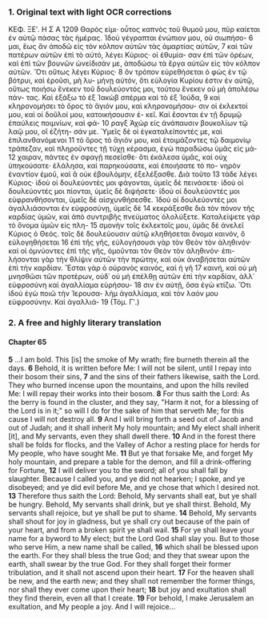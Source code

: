 ### 1. Original text with light OCR corrections

ΚΕΦ. ΞΕʹ. Η Σ Α 1209
Θαρὸς εἰμι· οὗτος καπνὸς τοῦ θυμοῦ μου, πῦρ καίεται ἐν αὐτῷ
πάσας τὰς ἡμέρας. Ἰδοὺ γέγραπται ἐνώπιον μου, οὐ σιωπήσο- 6
μαι, ἕως ἂν ἀποδῶ εἰς τὸν κόλπον αὐτῶν τὰς ἁμαρτίας αὐτῶν, 7
καὶ τῶν πατέρων αὐτῶν ἐπὶ τὸ αὐτό, λέγει Κύριος· οἱ ἐθυμία-
σαν ἐπὶ τῶν ὀρέων, καὶ ἐπὶ τῶν βουνῶν ὠνείδισάν με, ἀποδώσω
τὰ ἔργα αὐτῶν εἰς τὸν κόλπον αὐτῶν. Ὅτι οὕτως λέγει Κύριος· 8
ὃν τρόπον εὑρεθήσεται ὁ φὼς ἐν τῷ βότρυι, καὶ ἐροῦσι, μὴ λυ-
μήνῃ αὐτόν, ὅτι εὐλογία Κυρίου ἐστιν ἐν αὐτῷ, οὕτως ποιήσω
ἕνεκεν τοῦ δουλεύοντός μοι, τούτου ἕνεκεν οὐ μὴ ἀπολέσω πάν-
τας. Καὶ ἐξάξω τὸ ἐξ Ἰακὼβ σπέρμα καὶ τὸ ἐξ Ἰούδα, 9
καὶ κληρονομήσει τὸ ὄρος τὸ ἅγιόν μου, καὶ κληρονομήσου-
σιν οἱ ἐκλεκτοί μου, καὶ οἱ δοῦλοί μου, κατοικήσουσιν ἐ-
κεῖ. Καὶ ἔσονται ἐν τῇ δρυμῷ ἐπαύλεις ποιμνίων, καὶ φά- 10
ραγξ Ἀχὼρ εἰς ἀνάπαυσιν βουκολίων τῷ λαῷ μου, οἳ ἐζήτη-
σάν με. Ὑμεῖς δὲ οἱ ἐγκαταλείποντές με, καὶ ἐπιλανθανόμενοι 11
τὸ ὄρος τὸ ἅγιόν μου, καὶ ἑτοιμάζοντες τῷ δαιμονίῳ τράπεζαν,
καὶ πληροῦντες τῇ τύχῃ κέρασμα, ἐγὼ παραδώσω ὑμᾶς εἰς μά- 12
χαιραν, πάντες ἐν σφαγῇ πεσεῖσθε· ὅτι ἐκάλεσα ὑμᾶς, καὶ οὐχ
ὑπηκούσατε· ἐλάλησα, καὶ παρηκούσατε, καὶ ἐποιήσατε τὸ πο-
νηρὸν ἐναντίον ἐμοῦ, καὶ ἃ οὐκ ἐβουλόμην, ἐξελέξασθε. Διὰ τοῦτο 13
τάδε λέγει Κύριος· ἰδοὺ οἱ δουλεύοντές μοι φάγονται, ὑμεῖς δὲ
πεινάσετε· ἰδοὺ οἱ δουλεύοντές μοι πίονται, ὑμεῖς δὲ διψήσετε·
ἰδοὺ οἱ δουλεύοντές μοι εὐφρανθήσονται, ὑμεῖς δὲ αἰσχυνθήσεσθε.
Ἰδοὺ οἱ δουλεύοντές μοι ἀγαλλιάσονται ἐν εὐφροσύνῃ, ὑμεῖς δὲ 14
κεκράξεσθε διὰ τὸν πόνον τῆς καρδίας ὑμῶν, καὶ ἀπὸ συντριβῆς
πνεύματος ὀλολύξετε. Καταλείψετε γὰρ τὸ ὄνομα ὑμῶν εἰς πλη- 15
σμονὴν τοῖς ἐκλεκτοῖς μου, ὑμᾶς δὲ ἀνελεῖ Κύριος ὁ Θεός. τοῖς
δὲ δουλεύουσιν αὐτῷ κληθήσεται ὄνομα καινόν, ὃ εὐλογηθήσεται 16
ἐπὶ τῆς γῆς, εὐλογήσουσι γὰρ τὸν Θεὸν τὸν ἀληθινόν· καὶ οἱ
ὀμνύοντες ἐπὶ τῆς γῆς, ὀμοῦνται τὸν Θεὸν τὸν ἀληθινόν· ἐπι-
λήσονται γὰρ τὴν θλίψιν αὐτῶν τὴν πρώτην, καὶ οὐκ ἀναβήσεται
αὐτῶν ἐπὶ τὴν καρδίαν. Ἔσται γὰρ ὁ οὐρανὸς καινός, καὶ ἡ γῆ 17
καινή, καὶ οὐ μὴ μνησθῶσι τῶν προτέρων, οὐδ᾿ οὐ μὴ ἐπέλθῃ
αὐτῶν ἐπὶ τὴν καρδίαν, ἀλλ᾿ εὐφροσύνη καὶ ἀγαλλίαμα εὑρήσου- 18
σιν ἐν αὐτῇ, ὅσα ἐγὼ κτίζω. Ὅτι ἰδοὺ ἐγὼ ποιῶ τὴν Ἱερουσα-
λὴμ ἀγαλλίαμα, καὶ τὸν λαόν μου εὐφροσύνην. Καὶ ἀγαλλιά- 19
(Τόμ. Γʹ.)

### 2. A free and highly literary translation

#### Chapter 65

**5** ...I am bold. This [is] the smoke of My wrath;
    fire burneth therein all the days.
**6** Behold, it is written before Me:
    I will not be silent,
    until I repay into their bosom their sins,
**7** and the sins of their fathers likewise, saith the Lord.
    They who burned incense upon the mountains,
    and upon the hills reviled Me:
    I will repay their works into their bosom.
**8** For thus saith the Lord:
    As the berry is found in the cluster,
    and they say, "Harm it not,
    for a blessing of the Lord is in it;"
    so will I do for the sake of him that serveth Me;
    for this cause I will not destroy all.
**9** And I will bring forth a seed out of Jacob
    and out of Judah;
    and it shall inherit My holy mountain;
    and My elect shall inherit [it],
    and My servants, even they shall dwell there.
**10** And in the forest there shall be folds for flocks,
    and the Valley of Achor a resting place for herds
    for My people, who have sought Me.
**11** But ye that forsake Me,
    and forget My holy mountain,
    and prepare a table for the demon,
    and fill a drink-offering for Fortune,
**12** I will deliver you to the sword;
    all of you shall fall by slaughter.
    Because I called you, and ye did not hearken;
    I spoke, and ye disobeyed;
    and ye did evil before Me,
    and ye chose that which I desired not.
**13** Therefore thus saith the Lord:
    Behold, My servants shall eat,
    but ye shall be hungry.
    Behold, My servants shall drink,
    but ye shall thirst.
    Behold, My servants shall rejoice,
    but ye shall be put to shame.
**14** Behold, My servants shall shout for joy in gladness,
    but ye shall cry out because of the pain of your heart,
    and from a broken spirit ye shall wail.
**15** For ye shall leave your name for a byword to My elect;
    but the Lord God shall slay you.
    But to those who serve Him,
    a new name shall be called,
**16** which shall be blessed upon the earth.
    For they shall bless the true God;
    and they that swear upon the earth,
    shall swear by the true God.
    For they shall forget their former tribulation,
    and it shall not ascend upon their heart.
**17** For the heaven shall be new,
    and the earth new;
    and they shall not remember the former things,
    nor shall they ever come upon their heart;
**18** but joy and exultation shall they find therein,
    even all that I create.
**19** For behold, I make Jerusalem an exultation,
    and My people a joy.
    And I will rejoice...